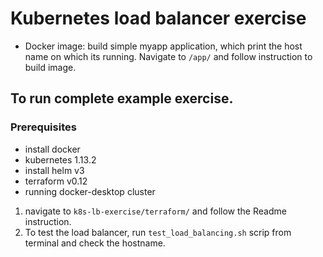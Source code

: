 # Kubernetes load balancer exercise

* Docker image: build simple myapp application, which print the host name on which its running. Navigate to `/app/` and follow instruction to build image. 

##  To run complete example exercise.
### Prerequisites
* install docker 
* kubernetes 1.13.2
* install helm v3 
* terraform v0.12
* running docker-desktop cluster

1. navigate to `k8s-lb-exercise/terraform/` and follow the Readme instruction. 
2. To test the load balancer, run `test_load_balancing.sh` scrip from terminal and check the hostname. 